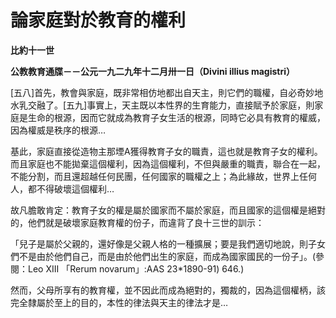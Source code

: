 # 論家庭對於教育的權利


**比約十一世**

**公教教育通牒－－公元一九二九年十二月卅一日（Divini illius magistri）**





[五八]首先，教會與家庭，既非常相仿地都出自天主，則它們的職權，自必奇妙地水乳交融了。[五九]事實上，天主既以本性界的生育能力，直接賦予於家庭，則家庭是生命的根源，因而它就成為教育子女生活的根源，同時它必具有教育的權威，因為權威是秩序的根源…

基此，家庭直接從造物主那堙A獲得教育子女的職責，這也就是教育子女的權利。而且家庭也不能拋棄這個權利，因為這個權利，不但與嚴重的職責，聯合在一起，不能分割，而且還超越任何民團，任何國家的職權之上；為此緣故，世界上任何人，都不得破壞這個權利…

故凡膽敢肯定：教育子女的權是屬於國家而不屬於家庭，而且國家的這個權是絕對的，他們就是破壞家庭教育權的份子，而違背了良十三世的訓示：

「兒子是屬於父親的，還好像是父親人格的一種擴展；要是我們適切地說，則子女們不是由於他們自己，而是由於他們出生的家庭，而成為國家國民的一份子」。(參閱：Leo XIII 「Rerum novarum」:AAS 23*1890-91) 646.)

然而，父母所享有的教育權，並不因此而成為絕對的，獨裁的，因為這個權柄，該完全隸屬於至上的目的，本性的律法與天主的律法才是…


